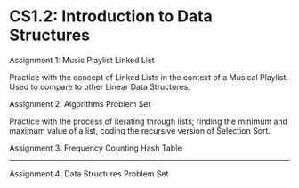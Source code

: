 # CS1.2: Introduction to Data Structures

Assignment 1: Music Playlist Linked List

Practice with the concept of Linked Lists in the context of a Musical Playlist. Used to compare to other Linear Data Structures.

Assignment 2: Algorithms Problem Set

Practice with the process of iterating through lists; finding the minimum and maximum value of a list, coding the recursive version of Selection Sort.

Assignment 3: Frequency Counting Hash Table

--------------

Assignment 4: Data Structures Problem Set
